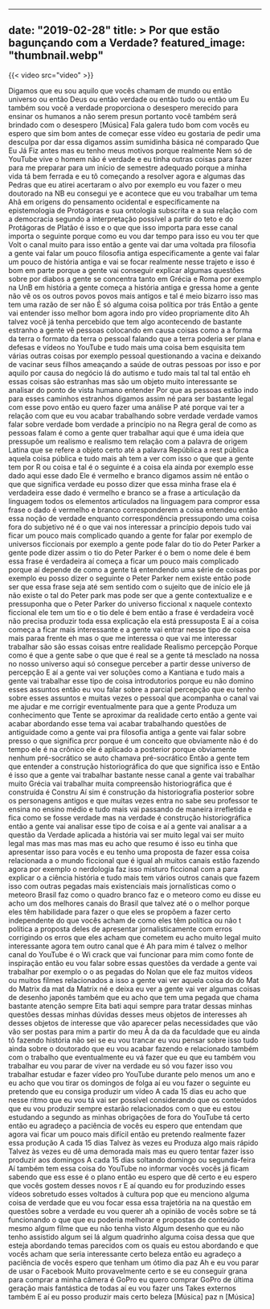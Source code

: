 
---
date: "2019-02-28"
title: > 
    Por que estão bagunçando com a Verdade?
featured_image: "thumbnail.webp"
---

{{< video src="video" >}}


Digamos que eu sou aquilo que vocês
chamam de mundo ou então
universo ou então Deus ou então verdade
ou então tudo ou então
um Eu também sou
você a verdade proporciona o desespero
merecido para ensinar os humanos a não
serem
presun portanto você também será
brindado com o desespero
[Música]
Fala galera tudo bom com vocês eu espero
que sim bom antes de começar esse vídeo
eu gostaria de pedir uma desculpa por
dar essa digamos assim sumidinha básica
né comparado Que Eu Já Fiz antes mas eu
tenho meus motivos porque realmente Nem
só de YouTube vive o homem não é verdade
e eu tinha outras coisas para fazer para
me preparar para um início de semestre
adequado porque a minha vida tá bem
ferrada e eu tô começando a resolver
agora e algumas das Pedras que eu atirei
acertaram o alvo por exemplo eu vou
fazer o meu doutorado na NB eu consegui
ye e acontece que eu vou trabalhar um
tema
Ahã em origens do pensamento
ocidental e especificamente na
epistemologia de Protágoras e sua
ontologia subscrita e a sua relação com
a democracia segundo a interpretação
possível a partir do teto e do
Protágoras de Platão é isso e o que que
isso importa para esse canal importa o
seguinte porque como eu
vou dar tempo para isso eu vou ter que
Volt o canal muito para isso então a
gente vai dar uma voltada pra filosofia
a gente vai falar um pouco filosofia
antiga especificamente a gente vai falar
um pouco de história antiga e vai se
focar realmente nesse trajeto e isso é
bom em parte porque a gente vai
conseguir explicar algumas questões
sobre por diabos a gente se concentra
tanto em Grécia e Roma por exemplo na
UnB em história a gente começa a
história antiga e gressa home a gente
não vê os os outros povos povos mais
antigos e tal é meio bizarro isso mas
tem uma razão de ser não É só alguma
coisa política por trás Então a gente
vai entender isso melhor bom agora indo
pro vídeo propriamente dito
Ah talvez você já tenha percebido que
tem algo acontecendo de bastante
estranho a gente vê pessoas colocando em
causa coisas como a a forma da terra o
formato da terra o pessoal falando que a
terra poderia ser plana e defesas e
vídeos no YouTube e tudo mais uma coisa
bem esquisita tem várias outras coisas
por exemplo pessoal questionando a
vacina e deixando de vacinar seus filhos
ameaçando a saúde de outras pessoas por
isso e por aquilo por causa do negócio
lá do autismo e tudo mais tal tal tal
então eh essas coisas são estranhas mas
são um objeto muito interessante se
analisar do ponto de vista humano
entender Por que as pessoas estão indo
para esses caminhos estranhos digamos
assim né para ser bastante legal com
esse
povo então eu quero fazer uma análise P
até porque vai ter a relação com que eu
vou acabar trabalhando sobre verdade
verdade vamos falar sobre verdade bom
verdade a princípio no na Regra geral de
como as pessoas falam é como a gente
quer trabalhar aqui que é uma ideia que
pressupõe um realismo e realismo tem
relação com a palavra de origem Latina
que se refere a objeto certo até a
palavra República a rest pública aquela
coisa pública e tudo mais
ah tem a ver com isso o que que a gente
tem por R ou coisa e tal é o seguinte é
a coisa ela ainda por exemplo esse dado
aqui esse dado Ele é vermelho e branco
digamos assim né então o que que
significa verdade eu posso dizer que
essa minha frase ela é verdadeira esse
dado é vermelho e branco se a frase a
articulação da linguagem todos os
elementos articulados na linguagem para
compror essa frase o dado é vermelho e
branco corresponderem a coisa entendeu
então essa noção de verdade enquanto
correspondência pressupondo uma coisa
fora do subjetivo né é o que vai nos
interessar a princípio depois tudo vai
ficar um pouco mais complicado quando a
gente for falar por exemplo de universos
ficcionais
por exemplo a gente pode falar do tio do
Peter Parker a gente pode dizer assim o
tio do Peter Parker é o bem o nome dele
é bem essa frase é verdadeira aí começa
a ficar um pouco mais complicado porque
aí depende de como a gente tá entendendo
uma série de coisas por exemplo eu posso
dizer o seguinte o Peter Parker nem
existe então pode ser que essa frase
seja até sem sentido com o sujeito que
de início ele já não existe o tal do
Peter park mas pode ser que a gente
contextualize e e pressuponha que o
Peter Parker do universo ficcional x
naquele contexto ficcional ele tem um
tio e o tio dele é bem então a frase é
verdadeira você não precisa produzir
toda essa explicação ela está
pressuposta E aí a coisa começa a ficar
mais interessante e a gente vai entrar
nesse tipo de coisa mais paraa frente
eh mas o que me interessa o que vai me
interessar trabalhar são são essas
coisas entre realidade Realismo
percepção Porque como é que a gente sabe
o que que é real se a gente tá mesclado
na nossa no nosso universo aqui só
consegue perceber a partir desse
universo de percepção E aí a gente vai
ver soluções como a Kantiana e tudo mais
a gente vai trabalhar esse tipo de coisa
introdutorios porque eu não domino esses
assuntos então eu vou falar sobre a
parcial percepção que eu tenho sobre
esses assuntos e muitas vezes o pessoal
que acompanha o canal vai me ajudar e me
corrigir eventualmente para que a gente
Produza um conhecimento que Tente se
aproximar da realidade certo então a
gente vai acabar abordando esse tema vai
acabar trabalhando questões de
antiguidade como a gente vai pra
filosofia antiga a gente vai falar sobre
presso o que significa prcr porque é um
conceito que obviamente não é do tempo
ele é na crônico ele é aplicado a
posterior porque obviamente nenhum
pré-socrático se auto chamava
pré-socrático Então a gente tem que
entender a construção historiográfica do
que que significa isso e Então é isso
que a gente vai trabalhar bastante nesse
canal a gente vai trabalhar muito Grécia
vai trabalhar muita compreensão
historiográfica que é construída é
Constru Aí sim é construção da
historiografia posterior sobre os
personagens antigos e que muitas vezes
entra no sabe seu professor te ensina no
ensino médio e tudo mais vai passando de
maneira irrefletida e fica como se fosse
verdade mas na verdade é construção
historiográfica então a gente vai
analisar esse tipo de coisa e aí a gente
vai analisar a a questão da Verdade
aplicada a história vai ser muito legal
vai ser muito legal mas mas mas mas mas
eu acho que resumo é isso eu tinha que
apresentar isso para vocês e eu tenho
uma proposta de fazer essa coisa
relacionada a
o mundo ficcional que é igual
ah muitos canais estão fazendo agora por
exemplo o nerdologia faz isso misturo
ficcional com a para explicar o a
ciência história e tudo mais tem vários
outros canais que fazem isso com outras
pegadas mais existenciais mais
jornalísticas como o meteoro Brasil faz
como o quadro branco faz e o meteoro
como eu disse eu acho um dos melhores
canais do Brasil que talvez até o o
melhor porque eles têm habilidade para
fazer o que eles se propõem a fazer
certo independente do que vocês acham de
como eles têm política ou não t política
a proposta deles de apresentar
jornalisticamente com erros corrigindo
os erros que eles acham que cometem eu
acho muito legal muito interessante
agora tem outro canal que é Ah para mim
é talvez o melhor canal do YouTube é o
Wi crack que vai funcionar para mim como
fonte de inspiração então eu vou falar
sobre essas questões da verdade a gente
vai trabalhar por exemplo o o as pegadas
do Nolan que ele faz muitos vídeos ou
muitos filmes relacionados a isso a
gente vai ver aquela coisa do do Mat do
Matrix da mat da Matrix né
e deixa eu ver a gente vai ver algumas
coisas de desenho japonês também que eu
acho que tem uma pegada que chama
bastante atenção sempre Eita bati aqui
sempre para tratar dessas minhas
questões dessas minhas dúvidas desses
meus objetos de interesses
ah desses objetos de interesse que vão
aparecer pelas necessidades que vão vão
ser postas para mim a partir do meu
Ã da da da faculdade que eu ainda tô
fazendo história não sei se eu vou
trancar eu vou pensar sobre isso tudo
ainda sobre o doutorado que eu vou
acabar fazendo e relacionado também com
o trabalho que eventualmente eu vá fazer
que eu que eu também vou trabalhar eu
vou parar de viver na verdade eu só vou
fazer isso vou trabalhar estudar e fazer
vídeo pro YouTube durante pelo menos um
ano e eu acho que vou tirar os domingos
de folga aí eu vou fazer o seguinte eu
pretendo que eu consiga produzir um
vídeo A cada 15 dias eu acho que nesse
ritmo que eu vou tá vai ser possível
considerando que os conteúdos que eu vou
produzir sempre estarão relacionados com
o que eu estou estudando a segundo as
minhas obrigações de fora do YouTube tá
certo então eu agradeço a paciência de
vocês eu espero que entendam que agora
vai ficar um pouco mais difícil então eu
pretendo realmente fazer essa produção A
cada 15 dias Talvez às vezes eu Produza
algo mais rápido Talvez às vezes eu dê
uma demorada mais mas eu quero tentar
fazer isso produzir aos domingos A cada
15 dias soltando domingo ou
segunda-feira Aí também tem essa coisa
do YouTube no informar vocês vocês já
ficam sabendo que ess esse é o plano
então eu espero que dê certo e eu espero
que vocês gostem desses novos r
E aí quando eu for produzindo esses
vídeos sobretudo esses voltados à
cultura pop que eu menciono alguma coisa
de verdade que eu vou focar essa essa
trajetória na na questão em questões
sobre a verdade eu vou querer ah a
opinião de vocês sobre se tá funcionando
o que que eu poderia melhorar e
propostas de conteúdo mesmo algum filme
que eu não tenha visto Algum desenho que
eu não tenho assistido algum sei lá
algum quadrinho alguma coisa dessa que
que esteja abordando temas parecidos com
os quais eu estou abordando e que vocês
acham que seria interessante certo
beleza então eu agradeço a paciência de
vocês espero que tenham um ótimo dia paz
Ah e eu vou parar de usar o Facebook
Muito provavelmente certo e se eu
conseguir grana para comprar a minha
câmera é GoPro eu quero comprar GoPro de
última geração mais fantástica de todas
aí eu vou fazer uns Takes externos
também E aí eu posso produzir mais certo
beleza
[Música]
paz n
[Música]